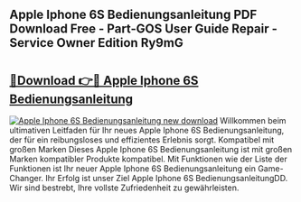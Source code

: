 ## Apple Iphone 6S Bedienungsanleitung PDF Download Free - Part-GOS User Guide Repair - Service Owner Edition Ry9mG

# <h2><a href="http://df4i1z0.blite.top/?on=Apple+Iphone+6S+Bedienungsanleitung">🔗Download 👉🔴 Apple Iphone 6S Bedienungsanleitung</a></h2>

[![Apple Iphone 6S Bedienungsanleitung new download](https://i.imgur.com/lujVjoI.png)](http://df4i1z0.blite.top/?on=Apple+Iphone+6S+Bedienungsanleitung)
Willkommen beim ultimativen Leitfaden für Ihr neues Apple Iphone 6S Bedienungsanleitung, der für ein reibungsloses und effizientes Erlebnis sorgt. Kompatibel mit großen Marken Dieses Apple Iphone 6S Bedienungsanleitung ist mit großen Marken kompatibler Produkte kompatibel. Mit Funktionen wie der Liste der Funktionen ist Ihr neuer Apple Iphone 6S Bedienungsanleitung ein Game-Changer. Ihr Erfolg ist unser Ziel Apple Iphone 6S BedienungsanleitungDD. Wir sind bestrebt, Ihre vollste Zufriedenheit zu gewährleisten.
